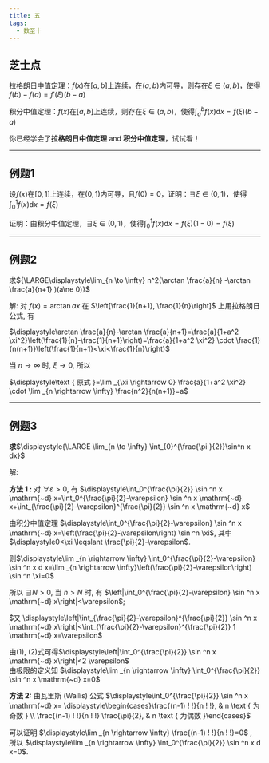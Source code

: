 ```yaml
---
title: 五
tags:
  - 数至十
---
```


## 芝士点    

拉格朗日中值定理：$f(x)$在$[a,b]$上连续，在$(a,b)$内可导，则存在$\xi\in(a,b)$，使得$f(b)-f(a)=f'(\xi)(b-a)$

积分中值定理：$f(x)$在$[a,b]$上连续，则存在$\xi\in(a,b)$，使得$\int_a^bf(x)\mathrm{d}x=f(\xi)(b-a)$ 


你已经学会了**拉格朗日中值定理** and **积分中值定理**，试试看！
***

## 例题1
设$f(x)$在$[0,1]$上连续，在$(0,1)$内可导，且$f(0)=0$，证明：$\exists\xi\in(0,1)$，使得$\displaystyle\int_0^1f(x)\mathrm{d}x=f(\xi)$

证明：由积分中值定理，$\exists\xi\in(0,1)$，使得$\displaystyle\int_0^1f(x)\mathrm{d}x=f(\xi)(1-0)=f(\xi)$  
***  

## 例题2
求${\LARGE\displaystyle\lim_{n \to \infty} n^2(\arctan \frac{a}{n} -\arctan \frac{a}{n+1} )(a\ne 0)}$  


解: 对 $f(x)=\arctan a x$ 在 $\left[\frac{1}{n+1}, \frac{1}{n}\right]$ 上用拉格朗日公式, 有  

$\displaystyle\arctan \frac{a}{n}-\arctan \frac{a}{n+1}=\frac{a}{1+a^2 \xi^2}\left(\frac{1}{n}-\frac{1}{n+1}\right)=\frac{a}{1+a^2 \xi^2} \cdot \frac{1}{n(n+1)}\left(\frac{1}{n+1}<\xi<\frac{1}{n}\right)$  

当 $n \rightarrow \infty$ 时, $\xi \rightarrow 0$, 所以  

$\displaystyle\text { 原式 }=\lim _{\xi \rightarrow 0} \frac{a}{1+a^2 \xi^2} \cdot \lim _{n \rightarrow \infty} \frac{n^2}{n(n+1)}=a$  
***
## 例题3
**求**$\displaystyle{\LARGE \lim_{n \to \infty} \int_{0}^{\frac{\pi }{2}}\sin^n x dx}$  

解:  

**方法 1 :** 对 $\forall \varepsilon>0$, 有
$\displaystyle\int_0^{\frac{\pi}{2}} \sin ^n x \mathrm{~d} x=\int_0^{\frac{\pi}{2}-\varepsilon} \sin ^n x \mathrm{~d} x+\int_{\frac{\pi}{2}-\varepsilon}^{\frac{\pi}{2}} \sin ^n x \mathrm{~d} x$  

由积分中值定理 $\displaystyle\int_0^{\frac{\pi}{2}-\varepsilon} \sin ^n x \mathrm{~d} x=\left(\frac{\pi}{2}-\varepsilon\right) \sin ^n \xi$, 其中 $\displaystyle0<\xi \leqslant \frac{\pi}{2}-\varepsilon$.  

则$\displaystyle\lim _{n \rightarrow \infty} \int_0^{\frac{\pi}{2}-\varepsilon} \sin ^n x d x=\lim _{n \rightarrow \infty}\left(\frac{\pi}{2}-\varepsilon\right) \sin ^n \xi=0$  

所以 $\displaystyle\exists N>0$, 当 $n>N$ 时, 有 $\left|\int_0^{\frac{\pi}{2}-\varepsilon} \sin ^n x \mathrm{~d} x\right|<\varepsilon$;

$又 \displaystyle\left|\int_{\frac{\pi}{2}-\varepsilon}^{\frac{\pi}{2}} \sin ^n x \mathrm{~d} x\right|<\int_{\frac{\pi}{2}-\varepsilon}^{\frac{\pi}{2}} 1 \mathrm{~d} x=\varepsilon$  

由(1), (2)式可得$\displaystyle\left|\int_0^{\frac{\pi}{2}} \sin ^n x \mathrm{~d} x\right|<2 \varepsilon$  
由极限的定义知
$\displaystyle\lim _{n \rightarrow \infty} \int_0^{\frac{\pi}{2}} \sin ^n x \mathrm{~d} x=0$  

**方法 2:** 由瓦里斯 (Wallis) 公式
$\displaystyle\int_0^{\frac{\pi}{2}} \sin ^n x \mathrm{~d} x= \displaystyle\begin{cases}\frac{(n-1) ! !}{n ! !}, & n \text { 为奇数 } \\ \frac{(n-1) ! !}{n ! !} \frac{\pi}{2}, & n \text { 为偶数 }\end{cases}$  

可以证明 $\displaystyle\lim _{n \rightarrow \infty} \frac{(n-1) ! !}{n ! !}=0$ , 所以 $\displaystyle\lim _{n \rightarrow \infty} \int_0^{\frac{\pi}{2}} \sin ^n x d x=0$.


